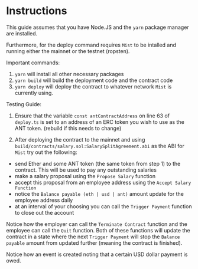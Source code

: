 # Instructions

This guide assumes that you have Node.JS and the `yarn` package manager are installed.

Furthermore, for the deploy command requires `Mist` to be intalled and running either the mainnet or the testnet (ropsten).

Important commands:

1. `yarn` will install all other necessary packages
2. `yarn build` will build the deployment code and the contract code
3. `yarn deploy` will deploy the contract to whatever network `Mist` is currently using.

Testing Guide:

1. Ensure that the variable `const antContractAddress` on line 63 of `deploy.ts` is set to an address of an ERC token you wish to use as the ANT token. (rebuild if this needs to change)

2. After deploying the contract to the mainnet and using `build/contracts/salary.sol:SalarySplitAgreement.abi` as the ABI for `Mist` try out the following:

- send Ether and some ANT token (the same token from step 1) to the contract. This will be used to pay any outstanding salaries
- make a salary proposal using the `Propose Salary` function
- accept this proposal from an employee address using the `Accept Salary Function`
- notice the `Balance payable (eth | usd | ant)` amount update for the employee address daily
- at an interval of your choosing you can call the `Trigger Payment` function to close out the account

Notice how the employer can call the `Terminate Contract` function and the employee can call the `Quit` function.
Both of these functions will update the contract in a state where the next `Trigger Payment` will stop the `Balance payable` amount from updated further (meaning the contract is finished).

Notice how an event is created noting that a certain USD dollar payment is owed.





